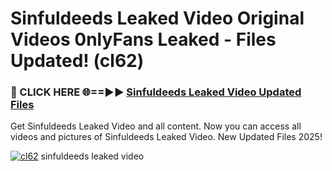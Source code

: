 # Sinfuldeeds Leaked Video Original Videos 0nlyFans Leaked - Files Updated! (cl62)

<h3>🔴 CLICK HERE 🌐==►► <a href="https://tinyurl.com/ms9xzufz" rel="nofollow">Sinfuldeeds Leaked Video Updated Files</a></h3>

Get Sinfuldeeds Leaked Video and all content. Now you can access all videos and pictures of Sinfuldeeds Leaked Video. New Updated Files 2025!

[![cl62](https://i.imgur.com/ppqm5kG.gif)](https://tinyurl.com/ms9xzufz)
sinfuldeeds leaked video
